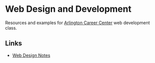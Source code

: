 # Web Design and Development

Resources and examples for
[Arlington Career Center](https://careercenter.apsva.us/) web development
class.


## Links

* [Web Design Notes](Notes)
